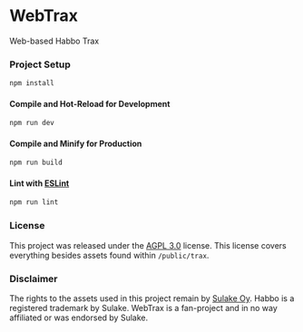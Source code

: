 # WebTrax
Web-based Habbo Trax  

### Project Setup

```sh
npm install
```

#### Compile and Hot-Reload for Development

```sh
npm run dev
```

#### Compile and Minify for Production

```sh
npm run build
```

#### Lint with [ESLint](https://eslint.org/)

```sh
npm run lint
```


### License
This project was released under the [AGPL 3.0](LICENSE) license. This license covers everything besides assets found within `/public/trax`.

### Disclaimer
The rights to the assets used in this project remain by [Sulake Oy](https://www.sulake.com/). Habbo is a registered trademark by Sulake. WebTrax is a fan-project and in no way affiliated or was endorsed by Sulake.